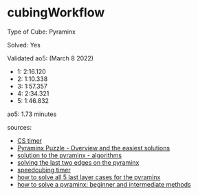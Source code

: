 # cubingWorkflow

Type of Cube: Pyraminx

Solved: Yes

Validated ao5:  (March 8 2022) 
* 1: 2:16.120
* 2: 1:10.338
* 3: 1:57.357
* 4: 2:34.321
* 5: 1:46.832

ao5: 1.73 minutes 

sources: 

* [CS timer](https://cstimer.net/)
* [Pyraminx Puzzle - Overview and the easiest solutions](https://ruwix.com/twisty-puzzles/pyraminx-triangle-rubiks-cube/)
* [solution to the pyraminx - algorithms](https://www.mzrg.com/rubik/solving/pyraminx/index.html)
* [solving the last two edges on the pyraminx](https://www.youtube.com/watch?v=60P0fOMG_6Y)
* [speedcubing timer](https://cubingtime.com/timer)
* [how to solve all 5 last layer cases for the pyraminx](https://www.youtube.com/watch?v=n56Wxy18u-Q)
* [how to solve a pyraminx: beginner and intermediate methods](https://www.kevingittemeier.com/solve-pyraminx/)

